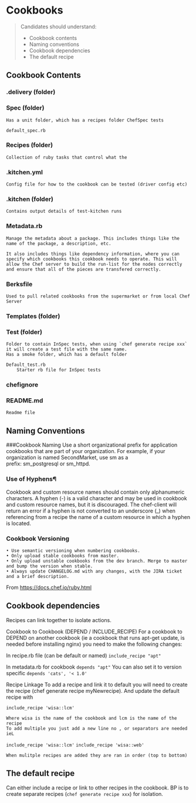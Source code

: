 # Cookbooks

> Candidates should understand:
> - Cookbook contents	
> - Naming conventions						
> - Cookbook dependencies	
> - The	default	recipe	

## Cookbook Contents
### .delivery (folder)

### Spec (folder)
	Has a unit folder, which has a recipes folder ChefSpec tests
	
	default_spec.rb

### Recipes (folder)
	Collection of ruby tasks that control what the 

### .kitchen.yml
	Config file for how to the cookbook can be tested (driver config etc)

### .kitchen (folder)
	Contains output details of test-kitchen runs

### Metadata.rb
	Manage the metadata about a package. This includes things like the name of the package, a description, etc.
	
	It also includes things like dependency information, where you can specify which cookbooks this cookbook needs to operate. This will allow the Chef server to build the run-list for the nodes correctly and ensure that all of the pieces are transfered correctly.
	
### Berksfile
    Used to pull related cookbooks from the supermarket or from local Chef Server

### Templates (folder)

### Test (folder)
    Folder to contain InSpec tests, when using `chef generate recipe xxx` it will create a test file with the same name. 
	Has a smoke folder, which has a default folder
	
	Default_test.rb
        Starter rb file for InSpec tests

### chefignore

### README.md
    Readme file 

## Naming Conventions
###Cookbook Naming
Use a short organizational prefix for application cookbooks that are part of your organization. For example, if your organization is named SecondMarket, use sm as a prefix: sm_postgresql or sm_httpd.

### Use of Hyphens¶
Cookbook and custom resource names should contain only alphanumeric characters. A hyphen (-) is a valid character and may be used in cookbook and custom resource names, but it is discouraged. The chef-client will return an error if a hyphen is not converted to an underscore (_) when referencing from a recipe the name of a custom resource in which a hyphen is located.

### Cookbook Versioning
	• Use semantic versioning when numbering cookbooks.
	• Only upload stable cookbooks from master.
	• Only upload unstable cookbooks from the dev branch. Merge to master and bump the version when stable.
	• Always update CHANGELOG.md with any changes, with the JIRA ticket and a brief description.

From <https://docs.chef.io/ruby.html> 


## Cookbook dependencies
Recipes can link together to isolate actions. 

Cookbook to Cookbook (DEPEND / INCLUDE_RECIPE)
For a cookbook to DEPEND on another cookbook (ie a cookbook that runs apt-get update, is needed before installing nginx) you need to make the following changes:

In recipe.rb file (can be default or named)
`include_recipe "apt"`

In metadata.rb for cookbook 
`depends "apt"`
	You can also set it to version specific 
`depends 'cats', '< 1.0'`

Recipe Linkage
To add a recipe and link it to default you will need to create the recipe (chef generate recipe myNewrecipe). And update the default recipe with 

`include_recipe 'wisa::lcm'`

	Where wisa is the name of the cookbook and lcm is the name of the recipe
	To add multiple you just add a new line no , or separators are needed ieL

`include_recipe 'wisa::lcm'`
`include_recipe 'wisa::web'`

	When mulitple recipes are added they are ran in order (top to bottom)


## The default recipe
Can either include a recipe or link to other recipes in the cookbook. BP is to create separate recipes (`chef generate recipe xxx`) for isolation.